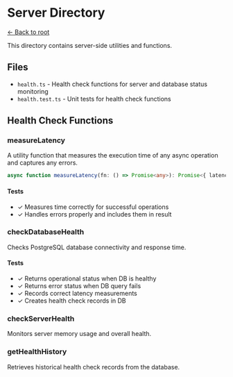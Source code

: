# Server Directory

[← Back to root](../../../README.md)

This directory contains server-side utilities and functions.

## Files
- `health.ts` - Health check functions for server and database status monitoring
- `health.test.ts` - Unit tests for health check functions

## Health Check Functions

### measureLatency
A utility function that measures the execution time of any async operation and captures any errors.

```typescript
async function measureLatency(fn: () => Promise<any>): Promise<{ latency: number; error?: Error }>
```

#### Tests
- ✓ Measures time correctly for successful operations
- ✓ Handles errors properly and includes them in result

### checkDatabaseHealth
Checks PostgreSQL database connectivity and response time.

#### Tests
- ✓ Returns operational status when DB is healthy
- ✓ Returns error status when DB query fails
- ✓ Records correct latency measurements
- ✓ Creates health check records in DB

### checkServerHealth
Monitors server memory usage and overall health.

### getHealthHistory
Retrieves historical health check records from the database. 